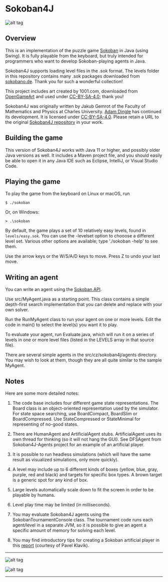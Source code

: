 # Sokoban4J

![alt tag](https://github.com/kefik/Sokoban4J/raw/master/Sokoban4J/screenshot.png)

## Overview

This is an implementation of the puzzle game [Sokoban](https://en.wikipedia.org/wiki/Sokoban) in Java (using Swing).  It is fully playable from the keyboard, but truly intended for programmers who want to develop Sokoban-playing agents in Java.

Sokoban4J supports loading level files in the .sok format.  The levels folder in this repository contains many .sok packages downloaded from [sokobano.de](http://sokobano.de/en/levels.php). Thank you for such a wonderful collection!

This project includes art created by 1001.com, downloaded from [OpenGameArt](http://opengameart.org/content/sokoban-pack) and used under [CC-BY-SA-4.0](https://creativecommons.org/licenses/by-sa/4.0/legalcode); thank you!

Sokoban4J was originally written by Jakub Gemrot of the Faculty of Mathematics and Physics at Charles University.  [Adam Dingle](https://ksvi.mff.cuni.cz/~dingle/) has continued its development.  It is licensed under [CC-BY-SA-4.0](https://creativecommons.org/licenses/by-sa/4.0/legalcode). Please retain a URL to the original [Sokoban4J repository](https://github.com/kefik/Sokoban4J) in your work.

## Building the game

This version of Sokoban4J works with Java 11 or higher, and possibly older Java versions as well.  It includes a Maven project file, and you should easily be able to open it in any Java IDE such as Eclipse, IntelliJ, or Visual Studio Code.

## Playing the game

To play the game from the keyboard on Linux or macOS, run

```
$ ./sokoban
```

Or, on Windows:

```
> .\sokoban
```
By default, the game plays a set of 10 relatively easy levels, found in `levels/easy.sok`.  You can use the -levelset option to chooose a different level set.  Various other options are available; type './sokoban -help' to see them.

Use the arrow keys or the W/S/A/D keys to move.  Press Z to undo your last move.

## Writing an agent

You can write an agent using the [Sokoban API](doc/sokoban_api.html).

Use src/MyAgent.java as a starting point.  This class contains a simple depth-first search implementation that you can delete and replace with your own solver.

Run the RunMyAgent class to run your agent on one or more levels.  Edit the code in main() to select the level(s) you want it to play.

To evaluate your agent, run Evaluate.java, which will run it on a series of levels in one or more level files (listed in the LEVELS array in that source file).

There are several simple agents in the src/cz/sokoban4j/agents directory.  You may wish to look at them, though they are all quite similar to the sample MyAgent.

## Notes

Here are some more detailed notes:

1. The code base includes four different game state representations.  The Board class is an object-oriented representation used by the simulator.  For state space searching, use BoardCompact, BoardSlim or BoardCompressed. Use StateCompressed or StateMinimal for representing of no-good states.

1. There are HumanAgent and ArtificialAgent stubs.  ArtificialAgent uses its own thread for thinking (so it will not hang the GUI). See DFSAgent from Sokoban4J-Agents project for an example of an artificial player.

1. It is possible to run headless simulations (which will have the same result as visualized simulations, only more quickly).

1. A level may include up to 6 different kinds of boxes (yellow, blue, gray, purple, red and black) and targets for specific box types. A brown target is a generic spot for any kind of box.

1. Large levels automatically scale down to fit the screen in order to be playable by humans.

1. Level play time may be limited (in milliseconds).

1. You may evaluate Sokoban4J agents using the SokobanTournamentConsole class.  The tournament code runs each agent/level in a separate JVM, so it is possible to give an agent a specific amount of memory for solving each level.

1. You may find introductory tips for creating a Sokoban artificial player in this [report](http://pavel.klavik.cz/projekty/solver/solver.pdf) (courtesy of Pavel Klavík).

------------------------------------------------------------

![alt tag](https://github.com/kefik/Sokoban4J/raw/master/Sokoban4J/screenshot2.png)

![alt tag](https://github.com/kefik/Sokoban4J/raw/master/Sokoban4J/screenshot3.png)

------------------------------------------------------------
